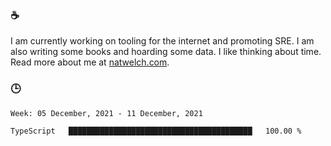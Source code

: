### ☕

I am currently working on tooling for the internet and promoting SRE. I am also writing some books and hoarding some data. I like thinking about time. Read more about me at [natwelch.com](https://natwelch.com).

### 🕒

<!--START_SECTION:waka-->
```text
Week: 05 December, 2021 - 11 December, 2021

TypeScript   █████████████████████████████████████████   100.00 % 
```
<!--END_SECTION:waka-->
